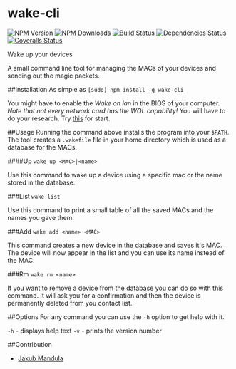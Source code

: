 wake-cli
====

  [![NPM Version][npm-image]][npm-url]
  [![NPM Downloads][downloads-image]][downloads-url]
  [![Build Status][travis-image]][travis-url]
  [![Dependencies Status][david-image]][david-url]
  [![Coveralls Status][coveralls-image]][coveralls-url]

Wake up your devices

A small command line tool for managing the MACs of your devices and sending out the magic packets.

##Installation
As simple as `[sudo] npm install -g wake-cli`

You might have to enable the *Wake on lan* in the BIOS of your computer. _Note that not every network card has the WOL capability!_ You will have to do your research. Try [this](http://www.howtogeek.com/70374/how-to-geek-explains-what-is-wake-on-lan-and-how-do-i-enable-it/) for start.

##Usage
  Running the command above installs the program into your `$PATH`. The tool creates a `.wakefile` file in your home directory which is used as a database for the MACs.

####Up
  `wake up <MAC>|<name>`

  Use this command to wake up a device using a specific mac or the name stored in the database.

###List
  `wake list`

  Use this command to print a small table of all the saved MACs and the names you gave them.

###Add
  `wake add <name> <MAC>`

  This command creates a new device in the database and saves it's MAC. The device will now appear in the list and you can use its name instead of the MAC.

###Rm
  `wake rm <name>`

  If you want to remove a device from the database you can do so with this command. It will ask you for a confirmation and then the device is permanently deleted from you contact list.

##Options
For any command you can use the `-h` option to get help with it.

  `-h` - displays help text
  `-v` - prints the version number

##Contribution
  * [Jakub Mandula](https://github.com/zpiman)

[npm-image]: https://img.shields.io/npm/v/wake-cli.svg?style=flat
[npm-url]: https://npmjs.org/package/wake-cli
[downloads-image]: https://img.shields.io/npm/dm/wake-cli.svg?style=flat
[downloads-url]: https://npmjs.org/package/wake-cli
[travis-image]: https://img.shields.io/travis/zpiman/wake-cli.svg?style=flat
[travis-url]: https://travis-ci.org/zpiman/wake-cli
[david-image]: https://img.shields.io/david/zpiman/wake-cli.svg?style=flat
[david-url]: https://david-dm.org/zpiman/wake-cli
[coveralls-url]: https://coveralls.io/r/zpiman/wake-cli
[coveralls-image]: https://img.shields.io/coveralls/zpiman/wake-cli.svg?style=flat
